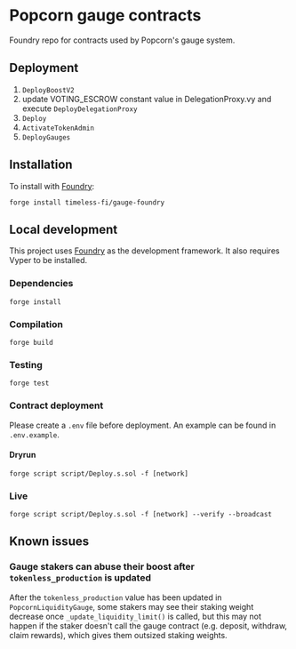 # Popcorn gauge contracts

Foundry repo for contracts used by Popcorn's gauge system.

## Deployment

1. `DeployBoostV2`
2. update VOTING_ESCROW constant value in DelegationProxy.vy and execute `DeployDelegationProxy`
3. `Deploy`
4. `ActivateTokenAdmin`
5. `DeployGauges`

## Installation

To install with [Foundry](https://github.com/gakonst/foundry):

```
forge install timeless-fi/gauge-foundry
```

## Local development

This project uses [Foundry](https://github.com/gakonst/foundry) as the development framework. It also requires Vyper to be installed.

### Dependencies

```
forge install
```

### Compilation

```
forge build
```

### Testing

```
forge test
```

### Contract deployment

Please create a `.env` file before deployment. An example can be found in `.env.example`.

#### Dryrun

```
forge script script/Deploy.s.sol -f [network]
```

### Live

```
forge script script/Deploy.s.sol -f [network] --verify --broadcast
```

## Known issues

### Gauge stakers can abuse their boost after `tokenless_production` is updated

After the `tokenless_production` value has been updated in `PopcornLiquidityGauge`, some stakers may see their staking weight decrease once `_update_liquidity_limit()` is called, but this may not happen if the staker doesn't call the gauge contract (e.g. deposit, withdraw, claim rewards), which gives them outsized staking weights.